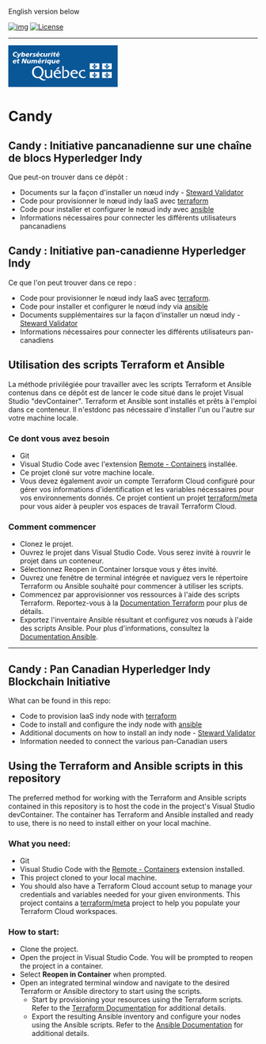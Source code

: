 <!-- ENTETE -->
English version below

[![img](https://img.shields.io/badge/Cycle%20de%20Vie-Phase%20B%C3%AAta-339999)](https://www.quebec.ca/gouv/politiques-orientations/vitrine-numeriqc/accompagnement-des-organismes-publics/demarche-conception-services-numeriques)
[![License](https://img.shields.io/badge/License-Apache2-blue)](LICENSE)

---

<div>
    <a target="_blank" href="https://www.quebec.ca/gouvernement/ministere/cybersecurite-numerique">
      <img src="https://github.com/CQEN-QDCE/.github/blob/main/images/mcn.png" alt="Logo du Ministère de la cybersécurité et du numérique" />
    </a>
</div>
<!-- FIN ENTETE -->

# Candy

## Candy : Initiative pancanadienne sur une chaîne de blocs Hyperledger Indy

Que peut-on trouver dans ce dépôt :
- Documents sur la façon d'installer un nœud indy - [Steward Validator](doc/NodeInstallation)
- Code pour provisionner le nœud indy IaaS avec [terraform](terraform/)
- Code pour installer et configurer le nœud indy avec [ansible](ansible/indy_node)
- Informations nécessaires pour connecter les différents utilisateurs pancanadiens

## Candy : Initiative pan-canadienne Hyperledger Indy 

Ce que l'on peut trouver dans ce repo :

- Code pour provisionner le nœud indy IaaS avec [terraform](terraform/).
- Code pour installer et configurer le nœud indy via [ansible](ansible/)
- Documents supplémentaires sur la façon d'installer un nœud indy - [Steward Validator](doc/node-installation/)
- Informations nécessaires pour connecter les différents utilisateurs pan-canadiens
  
## Utilisation des scripts Terraform et Ansible

La méthode privilégiée pour travailler avec les scripts Terraform et Ansible contenus dans ce dépôt est de lancer le code situé dans le projet Visual Studio "devContainer". Terraform et Ansible sont installés et prêts à l'emploi dans ce conteneur. Il n'estdonc pas nécessaire d'installer l'un ou l'autre sur votre machine locale.

### Ce dont vous avez besoin

- Git
- Visual Studio Code avec l'extension [Remote - Containers](https://marketplace.visualstudio.com/items?itemName=ms-vscode-remote.remote-containers) installée.
- Ce projet cloné sur votre machine locale.
- Vous devez également avoir un compte Terraform Cloud configuré pour gérer vos informations d'identification et les variables nécessaires pour vos environnements donnés. Ce projet contient un projet [terraform/meta](terraform/meta/)  pour vous aider à peupler vos espaces de travail Terraform Cloud.
  
### Comment commencer

- Clonez le projet.
- Ouvrez le projet dans Visual Studio Code. Vous serez invité à rouvrir le projet dans un conteneur.
- Sélectionnez Reopen in Container lorsque vous y êtes invité.
- Ouvrez une fenêtre de terminal intégrée et naviguez vers le répertoire Terraform ou Ansible souhaité pour commencer à utiliser les scripts.
- Commencez par approvisionner vos ressources à l'aide des scripts Terraform. Reportez-vous à la [Documentation Terraform](./terraform/readme.md) pour plus de détails.
- Exportez l'inventaire Ansible résultant et configurez vos nœuds à l'aide des scripts Ansible. Pour plus d'informations, consultez la [Documentation Ansible](./ansible/README.md).
  
___

## Candy : Pan Canadian Hyperledger Indy Blockchain Initiative

What can be found in this repo:

- Code to provision IaaS indy node with [terraform](terraform/)
- Code to install and configure the indy node with [ansible](ansible/)
- Additional documents on how to install an indy node - [Steward Validator](doc/node-installation/)
- Information needed to connect the various pan-Canadian users

## Using the Terraform and Ansible scripts in this repository
The preferred method for working with the Terraform and Ansible scripts contained in this repository is to host the code in the project's Visual Studio devContainer.  The container has Terraform and Ansible installed and ready to use, there is no need to install either on your local machine.

### What you need:
- Git
- Visual Studio Code with the [Remote - Containers](https://marketplace.visualstudio.com/items?itemName=ms-vscode-remote.remote-containers) extension installed.
- This project cloned to your local machine.
- You should also have a Terraform Cloud account setup to manage your credentials and variables needed for your given environments.  This project contains a [terraform/meta](terraform/meta/) project to help you populate your Terraform Cloud workspaces.

### How to start:
- Clone the project.
- Open the project in Visual Studio Code.  You will be prompted to reopen the project in a container.
- Select **Reopen in Container** when prompted.
- Open an integrated terminal window and navigate to the desired Terraform or Ansible directory to start using the scripts.
  - Start by provisioning your resources using the Terraform scripts.  Refer to the [Terraform Documentation](./terraform/readme.md) for additional details.
  - Export the resulting Ansible inventory and configure your nodes using the Ansible scripts.  Refer to the [Ansible Documentation](./ansible/README.md) for additional details.
